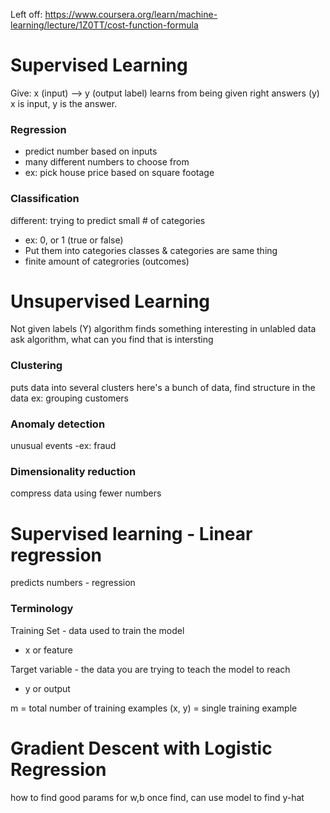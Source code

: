 Left off: https://www.coursera.org/learn/machine-learning/lecture/1Z0TT/cost-function-formula


# Supervised Learning
Give: x (input) --> y (output label)
learns from being given right answers (y)
x is input, y is the answer.

### Regression
- predict number based on inputs
- many different numbers to choose from
- ex: pick house price based on square footage

### Classification 
different: trying to predict small # of categories
- ex: 0, or 1 (true or false)
- Put them into categories
classes & categories are same thing
- finite amount of categrories (outcomes)




# Unsupervised Learning
Not given labels (Y)
algorithm finds something interesting in unlabled data
ask algorithm, what can you find that is intersting

### Clustering
puts data into several clusters
here's a bunch of data, find structure in the data
ex: grouping customers

### Anomaly detection
unusual events
-ex: fraud

### Dimensionality reduction
compress data using fewer numbers




# Supervised learning - Linear regression
predicts numbers - regression

### Terminology
Training Set - data used to train the model
- x or feature

Target variable - the data you are trying to teach the model to reach
- y or output

m = total number of training examples
(x, y) = single training example



# Gradient Descent with Logistic Regression
how to find good params for w,b
once find, can use model to find y-hat